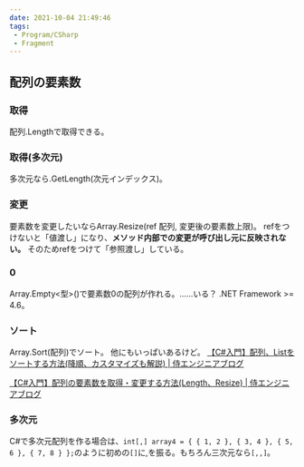 ```yaml
---
date: 2021-10-04 21:49:46
tags:
 - Program/CSharp
 - Fragment
---
```


## 配列の要素数
### 取得
配列.Lengthで取得できる。
### 取得(多次元)
多次元なら.GetLength(次元インデックス)。
### 変更
要素数を変更したいならArray.Resize(ref 配列, 変更後の要素数上限)。
refをつけないと「値渡し」になり、**メソッド内部での変更が呼び出し元に反映されない。**
そのためrefをつけて「参照渡し」している。
### 0
Array.Empty<型>()で要素数0の配列が作れる。……いる？
.NET Framework >= 4.6。
### ソート
Array.Sort(配列)でソート。
他にもいっぱいあるけど。
[【C#入門】配列、Listをソートする方法(降順、カスタマイズも解説) \| 侍エンジニアブログ](https://www.sejuku.net/blog/40456)

[【C#入門】配列の要素数を取得・変更する方法(Length、Resize) \| 侍エンジニアブログ](https://www.sejuku.net/blog/34579)

### 多次元
C#で多次元配列を作る場合は、`int[,] array4 = { { 1, 2 }, { 3, 4 }, { 5, 6 }, { 7, 8 } };`のように初めの`[]`に,を振る。もちろん三次元なら`[,,]`。